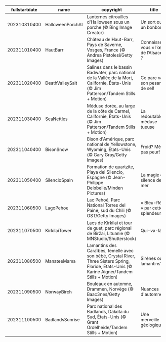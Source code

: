 |fullstartdate|name|copyright|title|image|
|--|--|--|--|--|
202310310400|HalloweenPorchAI|Lanternes citrouilles d'Halloween sous un porche (© Bing Image Creator)|Un sort ou un bonbon?|![](/fr-CA/2023/11/202310310400HalloweenPorchAI.jpg)|
202311010400|HautBarr|Château de Haut-Barr, Pays de Saverne, Vosges, France (© Andrea Pistolesi/Getty Images)|Connaissez-vous « l’œil de l’Alsace » ?|![](/fr-CA/2023/11/202311010400HautBarr.jpg)|
202311020400|DeathValleySalt|Salines dans le bassin Badwater, parc national de la Vallée de la Mort, Californie, États-Unis (© Jim Patterson/Tandem Stills + Motion)|Ce parc vaut son pesant… de sel!|![](/fr-CA/2023/11/202311020400DeathValleySalt.jpg)|
202311030400|SeaNettles|Méduse dorée, au large de la côte de Carmel, Californie, États-Unis (© Jim Patterson/Tandem Stills + Motion)|La redoutable méduse tueuse|![](/fr-CA/2023/11/202311030400SeaNettles.jpg)|
202311040400|BisonSnow|Bison d'Amérique, parc national de Yellowstone, Wyoming, États-Unis (© Gary Gray/Getty Images)|Froid? Même pas peur!|![](/fr-CA/2023/11/202311040400BisonSnow.jpg)|
202311050400|SilencioSpain|Formation de quartzite, Playa del Silencio, Espagne (© Jean-Philippe Delobelle/Minden Pictures)|La magie du silence de la mer|![](/fr-CA/2023/11/202311050400SilencioSpain.jpg)|
202311060500|LagoPehoe|Lac Pehoé, Parc National Torres del Paine, sud du Chili (© OST/Getty Images)|« Bleu-ffés » par cette splendeur!|![](/fr-CA/2023/11/202311060500LagoPehoe.jpg)|
202311070500|KirkilaiTower|Lacs de Kirkilai et tour de guet, parc régional de Biržai, Lituanie (© MNStudio/Shutterstock)|Qui-va-là!|![](/fr-CA/2023/11/202311070500KirkilaiTower.jpg)|
202311080500|ManateeMama|Lamantins des Caraïbes, femelle avec son bébé, Crystal River, Three Sisters Spring, Floride, États-Unis (© Karine Aigner/Tandem Stills + Motion)|Sirènes ou lamantins?|![](/fr-CA/2023/11/202311080500ManateeMama.jpg)|
202311090500|NorwayBirch|Bouleaux en automne, Drammen, Norvège (© Baac3nes/Getty Images)|Nuances d'automne|![](/fr-CA/2023/11/202311090500NorwayBirch.jpg)|
202311100500|BadlandsSunrise|Parc national des Badlands, Dakota du Sud, États-Unis (© Grant Ordelheide/Tandem Stills + Motion)|Une merveille géologique|![](/fr-CA/2023/11/202311100500BadlandsSunrise.jpg)|
